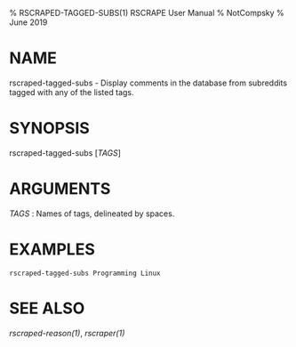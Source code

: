 % RSCRAPED-TAGGED-SUBS(1) RSCRAPE User Manual
% NotCompsky
% June 2019

# NAME

rscraped-tagged-subs - Display comments in the database from subreddits tagged with any of the listed tags.

# SYNOPSIS
rscraped-tagged-subs [*TAGS*]

# ARGUMENTS

*TAGS*
:   Names of tags, delineated by spaces.

# EXAMPLES
    rscraped-tagged-subs Programming Linux

# SEE ALSO

*rscraped-reason(1)*, *rscraper(1)*
